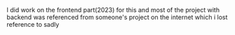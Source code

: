 I did work on the frontend part(2023) for this and most of the project with backend was referenced from someone's project on the internet which i lost reference to sadly
